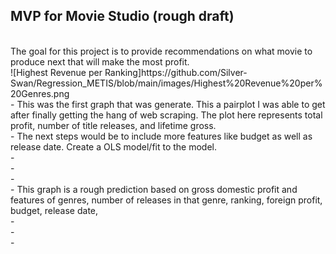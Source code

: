 ## MVP for Movie Studio (rough draft)
<br>
The goal for this project is to provide recommendations on what movie to produce next that will make the most profit.
<br>
![Highest Revenue per Ranking]https://github.com/Silver-Swan/Regression_METIS/blob/main/images/Highest%20Revenue%20per%20Genres.png
<br>
- This was the first graph that was generate. This a pairplot I was able to get after finally getting the hang of web scraping. The plot here represents total profit, number of title releases, and lifetime gross.
<br>
-  The next steps would be to include more features like budget as well as release date. Create a OLS model/fit to the model.
<br>
- 
<br>
- 
<br>
 - 
<br> 
- This graph is a rough prediction based on gross domestic profit and features of genres, number of releases in that genre, ranking, foreign profit, budget, release date, 
<br>
- 
<br>
- 
<br>
- 
<br>  
